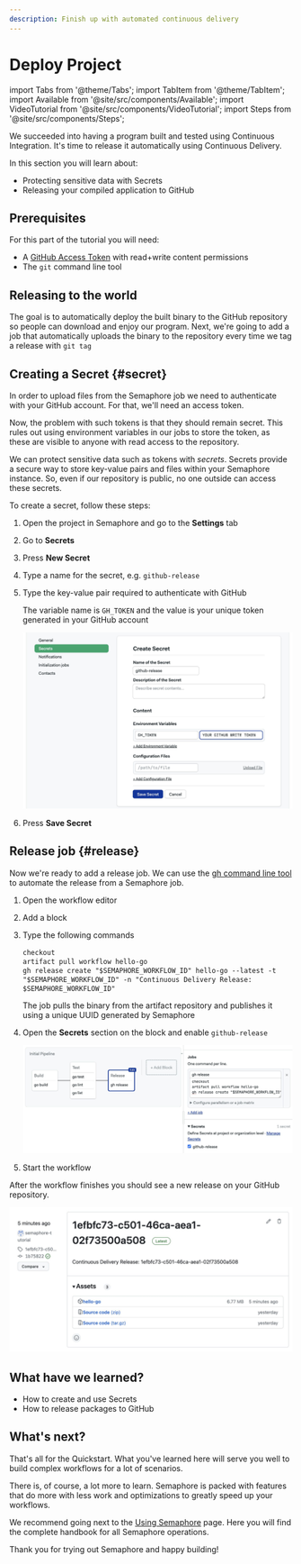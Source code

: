 ```yaml
---
description: Finish up with automated continuous delivery
---
```


# Deploy Project

import Tabs from '@theme/Tabs';
import TabItem from '@theme/TabItem';
import Available from '@site/src/components/Available';
import VideoTutorial from '@site/src/components/VideoTutorial';
import Steps from '@site/src/components/Steps';

We succeeded into having a program built and tested using Continuous Integration. It's time to release it automatically using Continuous Delivery.

In this section you will learn about:

- Protecting sensitive data with Secrets
- Releasing your compiled application to GitHub

## Prerequisites

For this part of the tutorial you will need:

- A [GitHub Access Token](https://github.com/settings/tokens) with read+write content permissions
- The `git` command line tool

## Releasing to the world

The goal is to automatically deploy the built binary to the GitHub repository so people can download and enjoy our program. Next, we're going to add a job that automatically uploads the binary to the repository every time we tag a release with `git tag`

## Creating a Secret {#secret}

In order to upload files from the Semaphore job we need to authenticate with your GitHub account. For that, we'll need an access token.

Now, the problem with such tokens is that they should remain secret. This rules out using environment variables in our jobs to store the token, as these are visible to anyone with read access to the repository.

We can protect sensitive data such as tokens with *secrets*. Secrets provide a secure way to store key-value pairs and files within your Semaphore instance. So, even if our repository is public, no one outside can access these secrets.

To create a secret, follow these steps:

<Steps>

1. Open the project in Semaphore and go to the **Settings** tab
2. Go to **Secrets**
3. Press **New Secret**
4. Type a name for the secret, e.g. `github-release`
5. Type the key-value pair required to authenticate with GitHub

    The variable name is `GH_TOKEN` and the value is your unique token generated in your GitHub account

    ![Creating a secret](./img/create-secret.jpg)

6. Press **Save Secret**

</Steps>

## Release job {#release}

Now we're ready to add a release job. We can use the [gh command line tool](https://cli.github.com/) to automate the release from a Semaphore job.

<Steps>

1. Open the workflow editor
2. Add a block
3. Type the following commands

    ```shell title="Release job"
    checkout
    artifact pull workflow hello-go
    gh release create "$SEMAPHORE_WORKFLOW_ID" hello-go --latest -t "$SEMAPHORE_WORKFLOW_ID" -n "Continuous Delivery Release: $SEMAPHORE_WORKFLOW_ID"
    ```

    The job pulls the binary from the artifact repository and publishes it using a unique UUID generated by Semaphore

4. Open the **Secrets** section on the block and enable `github-release`

    ![Release job](./img/release-job-ci.jpg)

5. Start the workflow

</Steps>

After the workflow finishes you should see a new release on your GitHub repository.

![Released package](./img/release1.jpg)

## What have we learned?

- How to create and use Secrets
- How to release packages to GitHub

## What's next?

That's all for the Quickstart. What you've learned here will serve you well to build complex workflows for a lot of scenarios.

There is, of course, a lot more to learn. Semaphore is packed with features that do more with less work and optimizations to greatly speed up your workflows.

We recommend going next to the [Using Semaphore](../../using-semaphore/workflows) page. Here you will find the complete handbook for all Semaphore operations.

Thank you for trying out Semaphore and happy building!
